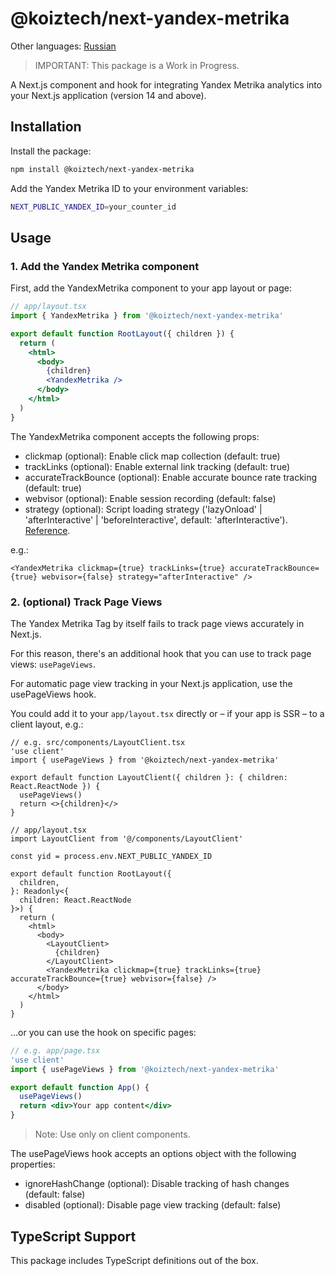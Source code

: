 # @koiztech/next-yandex-metrika

Other languages: [Russian](README_ru.md)

> IMPORTANT: This package is a Work in Progress.

A Next.js component and hook for integrating Yandex Metrika analytics into your Next.js application (version 14 and above).

## Installation

Install the package:

```bash
npm install @koiztech/next-yandex-metrika
```

Add the Yandex Metrika ID to your environment variables:

```bash
NEXT_PUBLIC_YANDEX_ID=your_counter_id
```

## Usage

### 1. Add the Yandex Metrika component

First, add the YandexMetrika component to your app layout or page:

```jsx
// app/layout.tsx
import { YandexMetrika } from '@koiztech/next-yandex-metrika'

export default function RootLayout({ children }) {
  return (
    <html>
      <body>
        {children}
        <YandexMetrika />
      </body>
    </html>
  )
}
```

The YandexMetrika component accepts the following props:

- clickmap (optional): Enable click map collection (default: true)
- trackLinks (optional): Enable external link tracking (default: true)
- accurateTrackBounce (optional): Enable accurate bounce rate tracking (default: true)
- webvisor (optional): Enable session recording (default: false)
- strategy (optional): Script loading strategy ('lazyOnload' | 'afterInteractive' | 'beforeInteractive', default: 'afterInteractive'). [Reference](https://nextjs.org/docs/app/api-reference/components/script#strategy).

e.g.:

```tsx
<YandexMetrika clickmap={true} trackLinks={true} accurateTrackBounce={true} webvisor={false} strategy="afterInteractive" />
```

### 2. (optional) Track Page Views

The Yandex Metrika Tag by itself fails to track page views accurately in Next.js.

For this reason, there's an additional hook that you can use to track page views: `usePageViews`.

For automatic page view tracking in your Next.js application, use the usePageViews hook.

You could add it to your `app/layout.tsx` directly or – if your app is SSR – to a client layout, e.g.:

```tsx
// e.g. src/components/LayoutClient.tsx
'use client'
import { usePageViews } from '@koiztech/next-yandex-metrika'

export default function LayoutClient({ children }: { children: React.ReactNode }) {
  usePageViews()
  return <>{children}</>
}
```

```tsx
// app/layout.tsx
import LayoutClient from '@/components/LayoutClient'

const yid = process.env.NEXT_PUBLIC_YANDEX_ID

export default function RootLayout({
  children,
}: Readonly<{
  children: React.ReactNode
}>) {
  return (
    <html>
      <body>  
        <LayoutClient>
          {children}
        </LayoutClient>
        <YandexMetrika clickmap={true} trackLinks={true} accurateTrackBounce={true} webvisor={false} />
      </body>
    </html>
  )
}
```

...or you can use the hook on specific pages:

```jsx
// e.g. app/page.tsx
'use client'
import { usePageViews } from '@koiztech/next-yandex-metrika'

export default function App() {
  usePageViews()
  return <div>Your app content</div>
}
```

> Note: Use only on client components.

The usePageViews hook accepts an options object with the following properties:

- ignoreHashChange (optional): Disable tracking of hash changes (default: false)
- disabled (optional): Disable page view tracking (default: false)

## TypeScript Support

This package includes TypeScript definitions out of the box.
